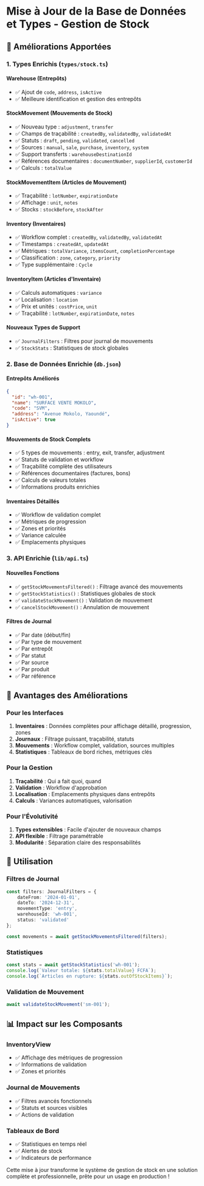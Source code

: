 # Mise à Jour de la Base de Données et Types - Gestion de Stock

## 🔄 **Améliorations Apportées**

### **1. Types Enrichis (`types/stock.ts`)**

#### **Warehouse (Entrepôts)**
- ✅ Ajout de `code`, `address`, `isActive`
- ✅ Meilleure identification et gestion des entrepôts

#### **StockMovement (Mouvements de Stock)**
- ✅ Nouveau type : `adjustment`, `transfer` 
- ✅ Champs de traçabilité : `createdBy`, `validatedBy`, `validatedAt`
- ✅ Statuts : `draft`, `pending`, `validated`, `cancelled`
- ✅ Sources : `manual`, `sale`, `purchase`, `inventory`, `system`
- ✅ Support transferts : `warehouseDestinationId`
- ✅ Références documentaires : `documentNumber`, `supplierId`, `customerId`
- ✅ Calculs : `totalValue`

#### **StockMovementItem (Articles de Mouvement)**
- ✅ Traçabilité : `lotNumber`, `expirationDate`
- ✅ Affichage : `unit`, `notes`
- ✅ Stocks : `stockBefore`, `stockAfter`

#### **Inventory (Inventaires)**
- ✅ Workflow complet : `createdBy`, `validatedBy`, `validatedAt`
- ✅ Timestamps : `createdAt`, `updatedAt`
- ✅ Métriques : `totalVariance`, `itemsCount`, `completionPercentage`
- ✅ Classification : `zone`, `category`, `priority`
- ✅ Type supplémentaire : `Cycle`

#### **InventoryItem (Articles d'Inventaire)**
- ✅ Calculs automatiques : `variance`
- ✅ Localisation : `location`
- ✅ Prix et unités : `costPrice`, `unit`
- ✅ Traçabilité : `lotNumber`, `expirationDate`, `notes`

#### **Nouveaux Types de Support**
- ✅ `JournalFilters` : Filtres pour journal de mouvements
- ✅ `StockStats` : Statistiques de stock globales

### **2. Base de Données Enrichie (`db.json`)**

#### **Entrepôts Améliorés**
```json
{
  "id": "wh-001",
  "name": "SURFACE VENTE MOKOLO",
  "code": "SVM",
  "address": "Avenue Mokolo, Yaoundé",
  "isActive": true
}
```

#### **Mouvements de Stock Complets**
- ✅ 5 types de mouvements : entry, exit, transfer, adjustment
- ✅ Statuts de validation et workflow
- ✅ Traçabilité complète des utilisateurs
- ✅ Références documentaires (factures, bons)
- ✅ Calculs de valeurs totales
- ✅ Informations produits enrichies

#### **Inventaires Détaillés**
- ✅ Workflow de validation complet
- ✅ Métriques de progression
- ✅ Zones et priorités
- ✅ Variance calculée
- ✅ Emplacements physiques

### **3. API Enrichie (`lib/api.ts`)**

#### **Nouvelles Fonctions**
- ✅ `getStockMovementsFiltered()` : Filtrage avancé des mouvements
- ✅ `getStockStatistics()` : Statistiques globales de stock
- ✅ `validateStockMovement()` : Validation de mouvement
- ✅ `cancelStockMovement()` : Annulation de mouvement

#### **Filtres de Journal**
- ✅ Par date (début/fin)
- ✅ Par type de mouvement
- ✅ Par entrepôt
- ✅ Par statut
- ✅ Par source
- ✅ Par produit
- ✅ Par référence

## 🎯 **Avantages des Améliorations**

### **Pour les Interfaces**
1. **Inventaires** : Données complètes pour affichage détaillé, progression, zones
2. **Journaux** : Filtrage puissant, traçabilité, statuts
3. **Mouvements** : Workflow complet, validation, sources multiples
4. **Statistiques** : Tableaux de bord riches, métriques clés

### **Pour la Gestion**
1. **Traçabilité** : Qui a fait quoi, quand
2. **Validation** : Workflow d'approbation
3. **Localisation** : Emplacements physiques dans entrepôts
4. **Calculs** : Variances automatiques, valorisation

### **Pour l'Évolutivité**
1. **Types extensibles** : Facile d'ajouter de nouveaux champs
2. **API flexible** : Filtrage paramétrable
3. **Modularité** : Séparation claire des responsabilités

## 🔧 **Utilisation**

### **Filtres de Journal**
```typescript
const filters: JournalFilters = {
    dateFrom: '2024-01-01',
    dateTo: '2024-12-31',
    movementType: 'entry',
    warehouseId: 'wh-001',
    status: 'validated'
};

const movements = await getStockMovementsFiltered(filters);
```

### **Statistiques**
```typescript
const stats = await getStockStatistics('wh-001');
console.log(`Valeur totale: ${stats.totalValue} FCFA`);
console.log(`Articles en rupture: ${stats.outOfStockItems}`);
```

### **Validation de Mouvement**
```typescript
await validateStockMovement('sm-001');
```

## 📊 **Impact sur les Composants**

### **InventoryView**
- ✅ Affichage des métriques de progression
- ✅ Informations de validation
- ✅ Zones et priorités

### **Journal de Mouvements**
- ✅ Filtres avancés fonctionnels
- ✅ Statuts et sources visibles
- ✅ Actions de validation

### **Tableaux de Bord**
- ✅ Statistiques en temps réel
- ✅ Alertes de stock
- ✅ Indicateurs de performance

Cette mise à jour transforme le système de gestion de stock en une solution complète et professionnelle, prête pour un usage en production !
